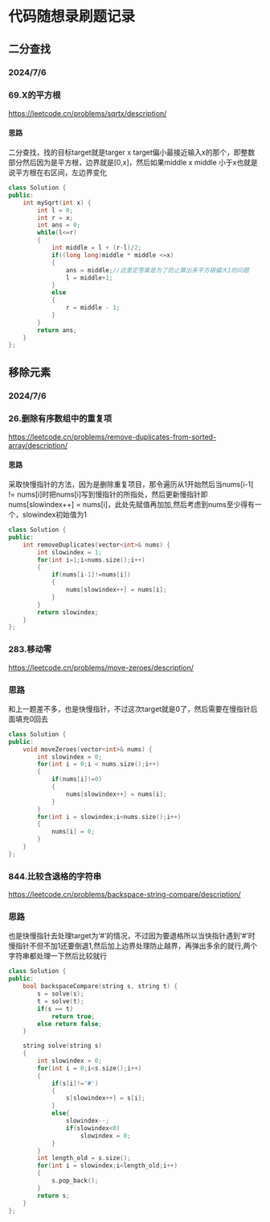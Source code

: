 # 代码随想录刷题记录

## 二分查找

### 2024/7/6

### 69.X的平方根
https://leetcode.cn/problems/sqrtx/description/

#### 思路

二分查找，找的目标target就是targer x target偏小最接近输入x的那个，即整数部分然后因为是平方根，边界就是[0,x]，然后如果middle x middle 小于x也就是说平方根在右区间，左边界变化

```c++ 
class Solution {
public:
    int mySqrt(int x) {
        int l = 0;
        int r = x;
        int ans = 0;
        while(l<=r)
        {
            int middle = l + (r-l)/2;
            if((long long)middle * middle <=x)
            {
                ans = middle;//这里定答案是为了防止算出来平方根偏大1的问题
                l = middle+1;
            }
            else
            {
                r = middle - 1;
            }
        }
        return ans;
    }
};
```

## 移除元素

### 2024/7/6

### 26.删除有序数组中的重复项

https://leetcode.cn/problems/remove-duplicates-from-sorted-array/description/

#### 思路

采取快慢指针的方法，因为是删除重复项目，那令遍历从1开始然后当nums[i-1] != nums[i]时把nums[i]写到慢指针的所指处，然后更新慢指针即nums[slowindex++] = nums[i]，此处先赋值再加加,然后考虑到nums至少得有一个，slowindex初始值为1

```c++
class Solution {
public:
    int removeDuplicates(vector<int>& nums) {
        int slowindex = 1;
        for(int i=1;i<nums.size();i++)
        {
            if(nums[i-1]!=nums[i])
            {
                nums[slowindex++] = nums[i];
            }
        }
        return slowindex;
    }
};
```

### 283.移动零

https://leetcode.cn/problems/move-zeroes/description/

### 思路
和上一题差不多，也是快慢指针，不过这次target就是0了，然后需要在慢指针后面填充0回去

```c++
class Solution {
public:
    void moveZeroes(vector<int>& nums) {
        int slowindex = 0;
        for(int i = 0;i < nums.size();i++)
        {
            if(nums[i]!=0)
            {
                nums[slowindex++] = nums[i];
            }
        }
        for(int i = slowindex;i<nums.size();i++)
        {
            nums[i] = 0;
        }
    }
};
```

### 844.比较含退格的字符串

https://leetcode.cn/problems/backspace-string-compare/description/

### 思路
也是快慢指针去处理target为‘#’的情况，不过因为要退格所以当快指针遇到‘#’时慢指针不但不加1还要倒退1,然后加上边界处理防止越界，再弹出多余的就行,两个字符串都处理一下然后比较就行

```c++
class Solution {
public:
    bool backspaceCompare(string s, string t) {
        s = solve(s);
        t = solve(t);
        if(s == t)
            return true;
        else return false;
    }

    string solve(string s)
    {
        int slowindex = 0;
        for(int i = 0;i<s.size();i++)
        {
            if(s[i]!='#')
            {
                s[slowindex++] = s[i];
            }
            else{
                slowindex--;
                if(slowindex<0)
                    slowindex = 0;
            }
        }
        int length_old = s.size();
        for(int i = slowindex;i<length_old;i++)
        {
            s.pop_back();
        }
        return s;
    }
};
```